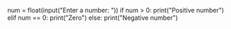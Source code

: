 num = float(input("Enter a number: "))
if num > 0:
 print("Positive number")
elif num == 0:
 print("Zero")
else:
 print("Negative number")
